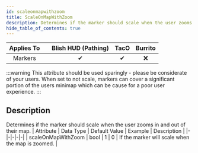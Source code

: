 ```yaml
---
id: scaleonmapwithzoom
title: ScaleOnMapWithZoom
description: Determines if the marker should scale when the user zooms in and out of their map.
hide_table_of_contents: true
---
```

| Applies To | | Blish HUD (Pathing) | TacO | Burrito |
|-|-|-|-|-|
| <center>Markers</center> | | <center>✔</center> | <center>✔</center> | <center>❌</center> |


:::warning 
This attribute should be used sparingly - please be considerate of your users. When set to not scale, markers can cover a significant portion of the users minimap which can be cause for a poor user experience.
:::


## Description
Determines if the marker should scale when the user zooms in and out of their map.
| Attribute | Data Type | Default Value | Example | Description |
|-|-|-|-|-|
| scaleOnMapWithZoom | bool | 1 | 0 | If the marker will scale when the map is zoomed. | 



